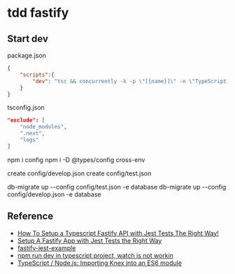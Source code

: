 # tdd fastify

## Start dev
package.json
```json
{
    "scripts":{
        "dev": "tsc && concurrently -k -p \"[{name}]\" -n \"TypeScript,App\" -c \"yellow.bold,cyan.bold\" \"tsc --watch\" \"fastify start --ignore-watch=\\\".next logs .ts$\\\" -w -l info -P dist/app.js\""
    }
}
```
tsconfig.json
```json
"exclude": [
    "node_modules",
    ".next",
    "logs"
]
```

npm i config
npm i -D @types/config cross-env

create config/develop.json
create config/test.json

db-migrate up --config config/test.json -e database
db-migrate up --config config/develop.json -e database

## Reference
- [How To Setup a Typescript Fastify API with Jest Tests The Right Way!](https://www.youtube.com/watch?v=beY0sn-XgtY)
- [Setup A Fastify App with Jest Tests the Right Way](https://jaywolfe.dev/blog/setup-a-fastify-app-with-jest-tests-the-right-way/)
- [fastify-jest-example](https://github.com/wolfejw86/blog-examples/tree/master/fastify-jest-example)
- [npm run dev in typescript project, watch is not workin](https://github.com/fastify/fastify-cli/issues/246#issuecomment-915604892)
- [TypeScript / Node.js: Importing Knex into an ES6 module](https://dev.to/asteinarson/typescript-node-js-importing-knex-into-es6-module-1poc)


